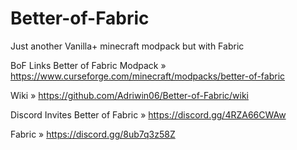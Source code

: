 # Better-of-Fabric
Just another Vanilla+ minecraft modpack but with Fabric

BoF Links
Better of Fabric Modpack » https://www.curseforge.com/minecraft/modpacks/better-of-fabric

Wiki » https://github.com/Adriwin06/Better-of-Fabric/wiki

Discord Invites
Better of Fabric » https://discord.gg/4RZA66CWAw

Fabric » https://discord.gg/8ub7q3z58Z

